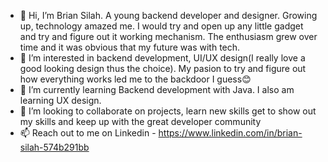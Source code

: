 - 👋 Hi, I’m Brian Silah. A young backend developer and designer. Growing up, technology amazed me. I would try and open up any  little gadget and try and figure out it working mechanism. The enthusiasm grew over time and it was obvious that my future was with tech.
- 👀 I’m interested in backend development, UI/UX design(I really love a good looking design thus the choice). My pasion to try and figure out how everything works led me to the backdoor I guess😊
- 🌱 I’m currently learning Backend development with Java. I also am learning UX design.
- 💞️ I’m looking to collaborate on projects, learn new skills  get to show out my skills and keep up with the great developer community
- 📫 Reach out to me on Linkedin - https://www.linkedin.com/in/brian-silah-574b291bb

<!---
unpervertedkid/unpervertedkid is a ✨ special ✨ repository because its `README.md` (this file) appears on your GitHub profile.
You can click the Preview link to take a look at your changes.
--->
